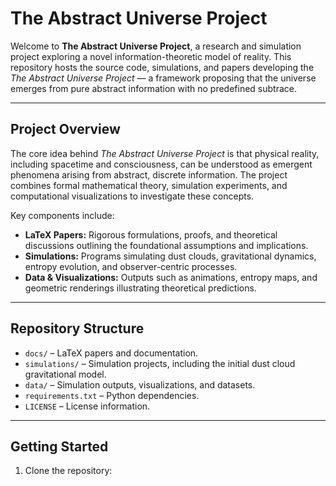 # The Abstract Universe Project

Welcome to **The Abstract Universe Project**, a research and simulation project exploring a novel information-theoretic model of reality. 
This repository hosts the source code, simulations, and papers developing the *The Abstract Universe Project* — a framework proposing that the 
universe emerges from pure abstract information with no predefined subtrace.

---

## Project Overview

The core idea behind *The Abstract Universe Project* is that physical reality, including spacetime and consciousness, can be understood as 
emergent phenomena arising from abstract, discrete information. The project combines formal mathematical theory, simulation experiments, 
and computational visualizations to investigate these concepts.

Key components include:

- **LaTeX Papers:** Rigorous formulations, proofs, and theoretical discussions outlining the foundational assumptions and implications.
- **Simulations:** Programs simulating dust clouds, gravitational dynamics, entropy evolution, and observer-centric processes.
- **Data & Visualizations:** Outputs such as animations, entropy maps, and geometric renderings illustrating theoretical predictions.

---

## Repository Structure

- `docs/` – LaTeX papers and documentation.
- `simulations/` – Simulation projects, including the initial dust cloud gravitational model.
- `data/` – Simulation outputs, visualizations, and datasets.
- `requirements.txt` – Python dependencies.
- `LICENSE` – License information.

---

## Getting Started

1. Clone the repository:

